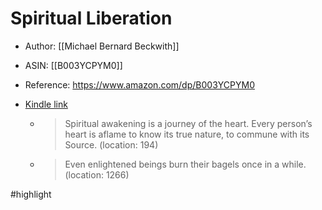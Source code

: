 # Spiritual Liberation

* Author: [[Michael Bernard Beckwith]]
* ASIN: [[B003YCPYM0]]
* Reference: https://www.amazon.com/dp/B003YCPYM0
* [Kindle link](kindle://book?action=open&asin=B003YCPYM0)


  - > Spiritual awakening is a journey of the heart. Every person’s heart is aflame to know its true nature, to commune with its Source. (location: 194)


  - > Even enlightened beings burn their bagels once in a while. (location: 1266)


#highlight